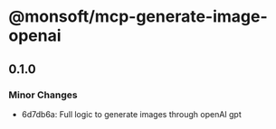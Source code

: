 # @monsoft/mcp-generate-image-openai

## 0.1.0

### Minor Changes

- 6d7db6a: Full logic to generate images through openAI gpt
